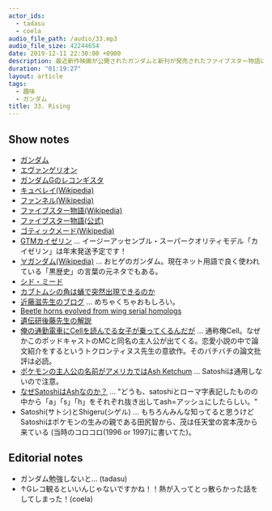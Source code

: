 ```yaml
---
actor_ids:
  - tadasu
  - coela
audio_file_path: /audio/33.mp3
audio_file_size: 42244654
date: 2019-12-11 22:30:00 +0900
description: 最近新作映画が公開されたガンダムと新刊が発売されたファイブスター物語について話しました。
duration: "01:19:27"
layout: article
tags: 
  - 趣味
  - ガンダム
title: 33. Rising
---
```


## Show notes
- [ガンダム](https://www.gundam.info/)
- [エヴァンゲリオン](https://www.evangelion.co.jp/)
- [ガンダムGのレコンギスタ](http://www.g-reco.net/)
- [キュベレイ(Wikipedia)](https://ja.wikipedia.org/wiki/%E3%82%AD%E3%83%A5%E3%83%99%E3%83%AC%E3%82%A4)
- [ファンネル(Wikipedia)](https://ja.wikipedia.org/wiki/%E3%82%AA%E3%83%BC%E3%83%AB%E3%83%AC%E3%83%B3%E3%82%B8%E6%94%BB%E6%92%83#%E3%83%95%E3%82%A1%E3%83%B3%E3%83%8D%E3%83%AB)
- [ファイブスター物語(Wikipedia)](https://ja.wikipedia.org/wiki/%E3%83%95%E3%82%A1%E3%82%A4%E3%83%96%E3%82%B9%E3%82%BF%E3%83%BC%E7%89%A9%E8%AA%9E)
- [ファイブスター物語(公式)](https://automaticflowers.ne.jp/fss/index.html)
- [ゴティックメード(Wikipedia)](https://ja.wikipedia.org/wiki/%E3%82%B4%E3%83%86%E3%82%A3%E3%83%83%E3%82%AF%E3%83%A1%E3%83%BC%E3%83%89)
- [GTMカイゼリン](https://www.volks.co.jp/gtm/) ... イージーアッセンブル・スーパークオリティモデル「カイゼリン」は年末発送予定です！
- [∀ガンダム(Wikipedia)](https://ja.wikipedia.org/wiki/%E2%88%80%E3%82%AC%E3%83%B3%E3%83%80%E3%83%A0) ... おヒゲのガンダム。現在ネット用語で良く使われている「黒歴史」の言葉の元ネタでもある。
- [シド・ミード](https://ja.wikipedia.org/wiki/%E3%82%B7%E3%83%89%E3%83%BB%E3%83%9F%E3%83%BC%E3%83%89)
- [カブトムシの角は蛹で突然出現できるのか](http://www.nagoya-u.ac.jp/about-nu/public-relations/researchinfo/upload_images/20171027_agr_1.pdf)
- [近藤滋先生のブログ](https://www.fbs-osaka-kondolabo.net/kondo-s-blog) ... めちゃくちゃおもしろい。
- [Beetle horns evolved from wing serial homologs](https://science.sciencemag.org/content/366/6468/1004)
- [遺伝研後藤先生の解説](https://twitter.com/Cyclommatism/status/1203615449440649216)
- [俺の通勤電車にCellを読んでる女子が乗ってくるんだが](https://kakuyomu.jp/works/1177354054892425531) ... 通称俺Cell。なぜかこのポッドキャストのMCと同名の主人公が出てくる。恋愛小説の中で論文紹介をするというトクロンティヌス先生の意欲作。そのバチバチの論文批評は必読。
- [ポケモンの主人公の名前がアメリカではAsh Ketchum](https://bulbapedia.bulbagarden.net/wiki/Ash_Ketchum) ... Satoshiは通用しないので注意。
- [なぜSatoshiはAshなのか？](https://appget.com/c/special/175164/pokemon-72/) ... "どうも、satoshiとローマ字表記したものの中から「a」「s」「h」をそれぞれ抜き出してash=アッシュにしたらしい。"
- Satoshi(サトシ)とShigeru(シゲル) ... もちろんみんな知ってると思うけどSatoshiはポケモンの生みの親である田尻智から、茂は任天堂の宮本茂から来ている (当時のコロコロ(1996 or 1997)に書いてた)。

## Editorial notes
- ガンダム勉強しないと... (tadasu)
- ↑Gレコ観るといいんじゃないですかね！！熱が入ってとっ散らかった話をしてしまった！(coela)
